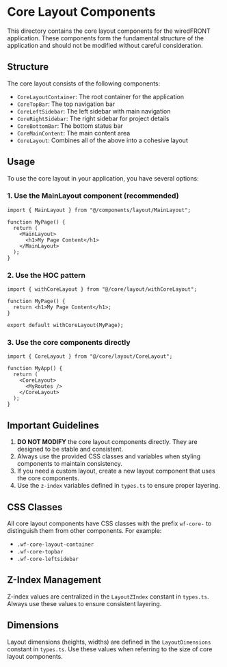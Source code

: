 
# Core Layout Components

This directory contains the core layout components for the wiredFRONT application. These components form the fundamental structure of the application and should not be modified without careful consideration.

## Structure

The core layout consists of the following components:

- `CoreLayoutContainer`: The root container for the application
- `CoreTopBar`: The top navigation bar
- `CoreLeftSidebar`: The left sidebar with main navigation
- `CoreRightSidebar`: The right sidebar for project details
- `CoreBottomBar`: The bottom status bar
- `CoreMainContent`: The main content area
- `CoreLayout`: Combines all of the above into a cohesive layout

## Usage

To use the core layout in your application, you have several options:

### 1. Use the MainLayout component (recommended)

```tsx
import { MainLayout } from "@/components/layout/MainLayout";

function MyPage() {
  return (
    <MainLayout>
      <h1>My Page Content</h1>
    </MainLayout>
  );
}
```

### 2. Use the HOC pattern

```tsx
import { withCoreLayout } from "@/core/layout/withCoreLayout";

function MyPage() {
  return <h1>My Page Content</h1>;
}

export default withCoreLayout(MyPage);
```

### 3. Use the core components directly

```tsx
import { CoreLayout } from "@/core/layout/CoreLayout";

function MyApp() {
  return (
    <CoreLayout>
      <MyRoutes />
    </CoreLayout>
  );
}
```

## Important Guidelines

1. **DO NOT MODIFY** the core layout components directly. They are designed to be stable and consistent.
2. Always use the provided CSS classes and variables when styling components to maintain consistency.
3. If you need a custom layout, create a new layout component that uses the core components.
4. Use the `z-index` variables defined in `types.ts` to ensure proper layering.

## CSS Classes

All core layout components have CSS classes with the prefix `wf-core-` to distinguish them from other components. For example:

- `.wf-core-layout-container`
- `.wf-core-topbar`
- `.wf-core-leftsidebar`

## Z-Index Management

Z-index values are centralized in the `LayoutZIndex` constant in `types.ts`. Always use these values to ensure consistent layering.

## Dimensions

Layout dimensions (heights, widths) are defined in the `LayoutDimensions` constant in `types.ts`. Use these values when referring to the size of core layout components.

